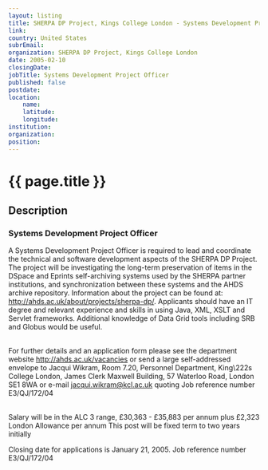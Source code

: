 ```yaml
---
layout: listing
title: SHERPA DP Project, Kings College London - Systems Development Project Officer
link:
country: United States
subrEmail: 
organization: SHERPA DP Project, Kings College London 
date: 2005-02-10
closingDate: 
jobTitle: Systems Development Project Officer
published: false
postdate:
location:
	name: 
	latitude: 
	longitude: 
institution: 
organization: 
position: 
--- 
```



# {{ page.title }}

## Description



<h3>Systems Development Project Officer</h3>

A Systems Development Project Officer is required to lead and coordinate the
technical and software development aspects of the SHERPA DP Project.  The
project will be investigating the long-term preservation of items in the
DSpace and Eprints self-archiving systems used by the SHERPA partner
institutions, and synchronization between these systems and the AHDS archive
repository.  Information about the project can be found at:
<a href="http://ahds.ac.uk/about/projects/sherpa-dp/">http://ahds.ac.uk/about/projects/sherpa-dp/</a>.  Applicants should have an IT
degree and relevant experience and skills in using Java, XML, XSLT and
Servlet frameworks. Additional knowledge of Data Grid tools including SRB
and Globus would be useful.<br><br>

For further details and an application form please see the department
website <a href="http://ahds.ac.uk/vacancies">http://ahds.ac.uk/vacancies</a> or send a large self-addressed envelope
to Jacqui Wikram, Room 7.20, Personnel Department, King\\222s College London,
James Clerk Maxwell Building, 57 Waterloo Road, London SE1 8WA or e-mail
j<a href="mailto:acqui.wikram@kcl.ac.uk">acqui.wikram@kcl.ac.uk</a>  quoting Job reference number E3/QJ/172/04<br><br>

Salary will be in the ALC 3 range, £30,363 - £35,883 per annum plus £2,323
London Allowance per annum
This post will be fixed term to two years initially

Closing date for applications is January 21, 2005.
Job reference number E3/QJ/172/04


